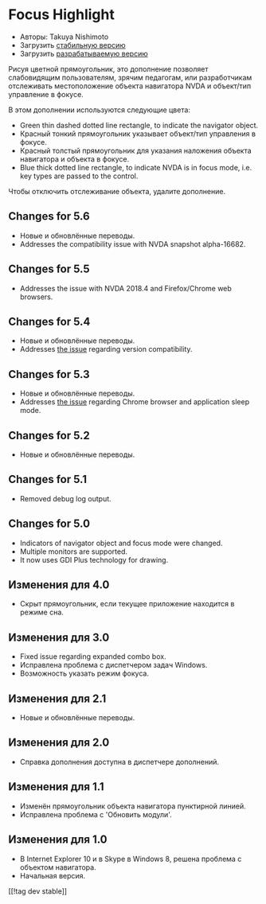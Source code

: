 # Focus Highlight #

* Авторы: Takuya Nishimoto
* Загрузить [стабильную версию][2]
* Загрузить [разрабатываемую версию][1]

Рисуя цветной прямоугольник, это дополнение позволяет слабовидящим
пользователям, зрячим педагогам, или разработчикам отслеживать
местоположение объекта навигатора NVDA и объект/тип управление в фокусе.

В этом дополнении используются следующие цвета:

* Green thin dashed dotted line rectangle, to indicate the navigator object.
* Красный тонкий прямоугольник указывает объект/тип управления в фокусе.
* Красный толстый прямоугольник для указания наложения объекта навигатора и
  объекта в фокусе.
* Blue thick dotted line rectangle, to indicate NVDA is in focus mode,
  i.e. key types are passed to the control.

Чтобы отключить отслеживание объекта, удалите дополнение.

## Changes for 5.6 ##

* Новые и обновлённые переводы.
* Addresses the compatibility issue with NVDA snapshot alpha-16682.

## Changes for 5.5 ##

* Addresses the issue with NVDA 2018.4 and Firefox/Chrome web browsers.

## Changes for 5.4 ##

* Новые и обновлённые переводы.
* Addresses [the issue](https://github.com/nvdajp/focusHighlight/issues/11)
  regarding version compatibility.

## Changes for 5.3 ##

* Новые и обновлённые переводы.
* Addresses [the issue](https://github.com/nvdajp/focusHighlight/issues/10)
  regarding Chrome browser and application sleep mode.

## Changes for 5.2 ##

* Новые и обновлённые переводы.

## Changes for 5.1 ##

* Removed debug log output.

## Changes for 5.0 ##

* Indicators of navigator object and focus mode were changed.
* Multiple monitors are supported.
* It now uses GDI Plus technology for drawing.

## Изменения для 4.0 ##

* Скрыт прямоугольник, если текущее приложение находится в режиме сна.

## Изменения для 3.0 ##

* Fixed issue regarding expanded combo box.
* Исправлена проблема с диспетчером задач Windows.
* Возможность указать режим фокуса.

## Изменения для 2.1 ##

* Новые и обновлённые переводы.

## Изменения для 2.0 ##

* Справка дополнения доступна в диспетчере дополнений.

## Изменения для 1.1 ##

* Изменён прямоугольник объекта навигатора пунктирной линией.
* Исправлена проблема с 'Обновить модули'.

## Изменения для 1.0 ##

* В Internet Explorer 10 и в Skype в Windows 8, решена проблема с объектом
  навигатора.
* Начальная версия.


[[!tag dev stable]]

[1]: https://addons.nvda-project.org/files/get.php?file=fh-dev

[2]: https://addons.nvda-project.org/files/get.php?file=fh
